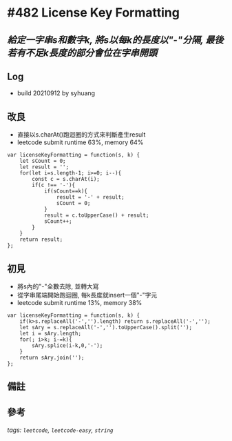 # \#482 License Key Formatting
## *給定一字串s和數字k, 將s以每k的長度以"-"分隔, 最後若有不足k長度的部分會位在字串開頭*
## Log
 - build 20210912 by syhuang

## 改良
 - 直接以s.charAt()跑迴圈的方式來判斷產生result
 - leetcode submit runtime 63%, memory 64%
```javascript=
var licenseKeyFormatting = function(s, k) {
    let sCount = 0;
    let result = '';
    for(let i=s.length-1; i>=0; i--){
        const c = s.charAt(i);
        if(c !== '-'){
            if(sCount==k){
                result = '-' + result;
                sCount = 0;
            }
            result = c.toUpperCase() + result;
            sCount++;
        }
    }
    return result;
};
```
## 初見
 - 將s內的"-"全數去除, 並轉大寫
 - 從字串尾端開始跑迴圈, 每k長度就insert一個"-"字元
 - leetcode submit runtime 13%, memory 38%
```javascript=
var licenseKeyFormatting = function(s, k) {
    if(k>s.replaceAll('-','').length) return s.replaceAll('-','');
    let sAry = s.replaceAll('-','').toUpperCase().split('');
    let i = sAry.length;
    for(; i>k; i-=k){
        sAry.splice(i-k,0,'-');
    }
    return sAry.join('');
};
```
## 備註
## 參考
###### tags: `leetcode`, `leetcode-easy`, `string`